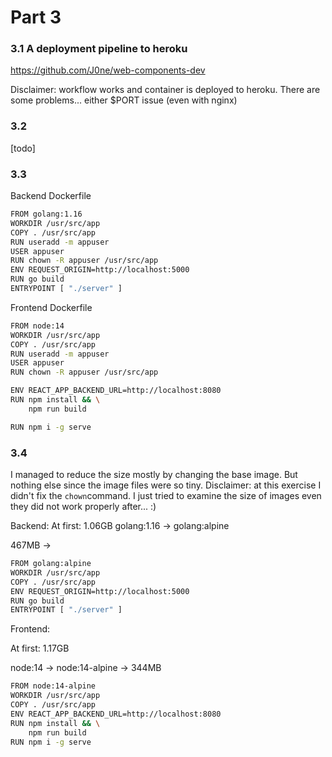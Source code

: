 
# Part 3

### 3.1 A deployment pipeline to heroku

https://github.com/J0ne/web-components-dev

Disclaimer: workflow works and container is deployed to heroku. There are some problems... either $PORT issue (even with nginx) 

### 3.2
[todo]


### 3.3

Backend Dockerfile
```sh
FROM golang:1.16
WORKDIR /usr/src/app
COPY . /usr/src/app
RUN useradd -m appuser
USER appuser
RUN chown -R appuser /usr/src/app
ENV REQUEST_ORIGIN=http://localhost:5000
RUN go build
ENTRYPOINT [ "./server" ]
```

Frontend Dockerfile
```sh
FROM node:14
WORKDIR /usr/src/app
COPY . /usr/src/app
RUN useradd -m appuser
USER appuser
RUN chown -R appuser /usr/src/app

ENV REACT_APP_BACKEND_URL=http://localhost:8080
RUN npm install && \
    npm run build

RUN npm i -g serve
```
### 3.4

I managed to reduce the size mostly by changing the base image. But nothing else since the image files were so tiny.
Disclaimer: at this exercise I didn't fix the ``chown``command. I just tried to examine the size of images even they did not work properly after... :)

Backend:
At first: 1.06GB 
golang:1.16 -> golang:alpine

 467MB 
->
```sh
FROM golang:alpine
WORKDIR /usr/src/app
COPY . /usr/src/app
ENV REQUEST_ORIGIN=http://localhost:5000
RUN go build
ENTRYPOINT [ "./server" ]
```

Frontend:

At first: 1.17GB

node:14 -> node:14-alpine
-> 344MB
```sh
FROM node:14-alpine
WORKDIR /usr/src/app
COPY . /usr/src/app
ENV REACT_APP_BACKEND_URL=http://localhost:8080
RUN npm install && \
    npm run build
RUN npm i -g serve
```

